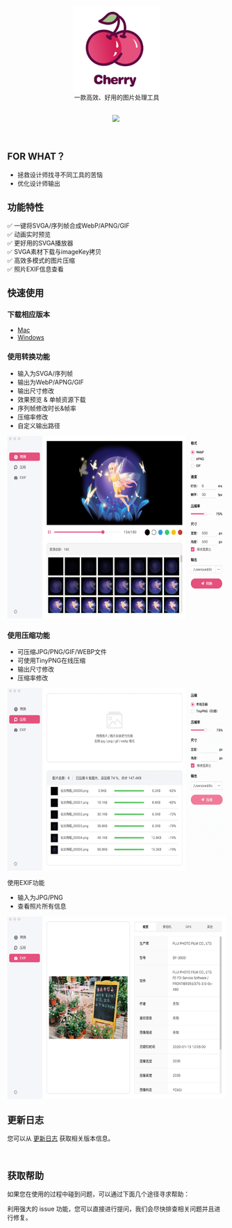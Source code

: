 <div align="center">
 <img src="./img/logo.png" width = "200" height = "200" align=center />
</div>

<div align="center">
一款高效、好用的图片处理工具
</div>

<br>  

<div align="center">

 ![](https://img.shields.io/badge/Releases-v0.0.1-blue.svg) ![]()

</div>

<br>  

## FOR WHAT？
* 拯救设计师找寻不同工具的苦恼
* 优化设计师输出

## 功能特性

✅  一键将SVGA/序列帧合成WebP/APNG/GIF  
✅  动画实时预览   
✅  更好用的SVGA播放器   
✅  SVGA素材下载与imageKey拷贝  
✅  高效多模式的图片压缩   
✅  照片EXIF信息查看

## 快速使用

### 下载相应版本  

* [Mac](https://yyued.github.io/cherry/) 
* [Windows](https://yyued.github.io/cherry/) 

### 使用转换功能  
*  输入为SVGA/序列帧
*  输出为WebP/APNG/GIF
*  输出尺寸修改
*  效果预览 & 单帧资源下载
*  序列帧修改时长&帧率
*  压缩率修改
*  自定义输出路径

 <img src="./img/convert.png" width = "600" height = "420"/>  

<br/>

### 使用压缩功能   
* 可压缩JPG/PNG/GIF/WEBP文件
* 可使用TinyPNG在线压缩
* 输出尺寸修改
* 压缩率修改

 <img src="./img/compress.png" width = "600" height = "420"/> 

<br/>

使用EXIF功能
* 输入为JPG/PNG
* 查看照片所有信息

 <img src="./img/exif.png" width = "600" height = "420"/>  

<br/>

## 更新日志
您可以从 [更新日志](https://github.com/yyued/Cherry/releases) 获取相关版本信息。

<br/>

## 获取帮助
如果您在使用的过程中碰到问题，可以通过下面几个途径寻求帮助：

利用强大的 issue 功能，您可以直接进行提问，我们会尽快排查相关问题并且进行修复。


